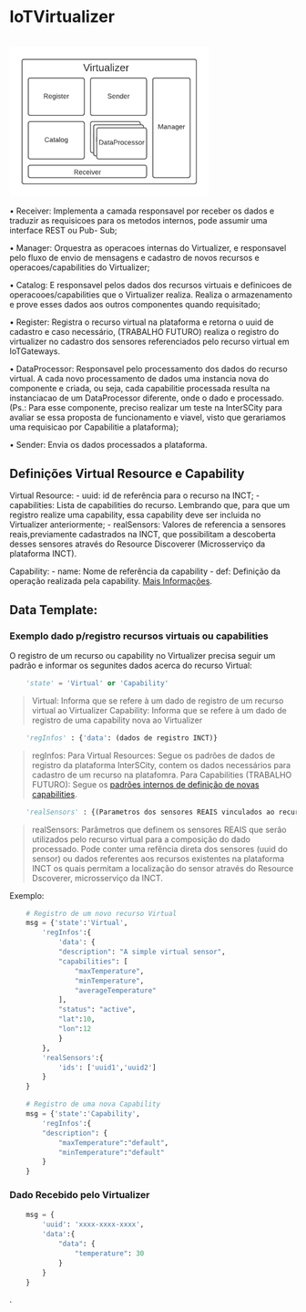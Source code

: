 # IoTVirtualizer

<br>
<img src="Virtualizer.png" width="350">
<br>

• Receiver: Implementa a camada responsavel por receber os dados e traduzir as
requisicoes para os metodos internos, pode assumir uma interface REST ou Pub-
Sub;

• Manager: Orquestra as operacoes internas do Virtualizer, e responsavel pelo
fluxo de envio de mensagens e cadastro de novos recursos e operacoes/capabilities
do Virtualizer;

• Catalog: E responsavel pelos dados dos recursos virtuais e definicoes de
operacooes/capabilities que o Virtualizer realiza. Realiza o armazenamento e prove
esses dados aos outros componentes quando requisitado;

• Register: Registra o recurso virtual na plataforma e retorna o uuid de cadastro e caso necessário, (TRABALHO FUTURO) realiza o registro do virtualizer no cadastro dos sensores referenciados pelo recurso virtual em IoTGateways.

• DataProcessor: Responsavel pelo processamento dos dados do recurso virtual. A
cada novo processamento de dados uma instancia nova do componente e criada,
ou seja, cada capabilitie processada resulta na instanciacao de um DataProcessor
diferente, onde o dado e processado. (Ps.: Para esse componente, preciso realizar
um teste na InterSCity para avaliar se essa proposta de funcionamento e viavel,
visto que gerariamos uma requisicao por Capabilitie a plataforma);

• Sender: Envia os dados processados a plataforma.

## Definições Virtual Resource e Capability

Virtual Resource:
	- uuid: id de referência para o recurso na INCT;
	- capabilities: Lista de capabilities do recurso. Lembrando que, para que um registro realize uma capability, essa capability deve ser incluida no Virtualizer anteriormente;
	- realSensors: Valores de referencia a sensores reais,previamente cadastrados na INCT, que possibilitam a descoberta desses sensores através do Resource Discoverer (Microsserviço da plataforma INCT).

Capability:
	- name: Nome de referência da capability
	- def: Definição da operação realizada pela capability. [Mais Informações](defCapability.md).



## Data Template: 

### Exemplo dado p/registro recursos virtuais ou capabilities

O registro de um recurso ou capability no Virtualizer precisa seguir um padrão e informar os segunites dados acerca do recurso Virtual:


```python
	'state' = 'Virtual' or 'Capability' 
```

> Virtual: Informa que se refere à um dado de registro de um recurso virtual ao Virtualizer
> Capability: Informa que se refere à um dado de registro de uma capability nova ao Virtualizer


```python
	'regInfos' : {'data': (dados de registro INCT)}
```

> regInfos: 
>Para Virtual Resources: Segue os padrões de dados de registro da plataforma InterSCity, contem os dados necessários para cadastro de um recurso na platafomra.
> Para Capabilities (TRABALHO FUTURO): Segue os [padrões internos de definição de novas capabilities](defCapability.md).


```python
	'realSensors' : {(Parametros dos sensores REAIS vinculados ao recurso virtual)} 
```

> realSensors: Parâmetros que definem os sensores REAIS que serão utilizados pelo recurso virtual para a composição do dado processado. Pode conter uma refência direta dos sensores (uuid do sensor) ou dados referentes aos recursos existentes na plataforma INCT os quais permitam a localização do sensor através do Resource Dscoverer, microsserviço da INCT.

Exemplo:

```python
	# Registro de um novo recurso Virtual
	msg = {'state':'Virtual',
		'regInfos':{
			'data': {
			"description": "A simple virtual sensor",
			"capabilities": [
				"maxTemperature",
				"minTemperature",
				"averageTemperature"
			],
			"status": "active",
			"lat":10,
			"lon":12
			}
		},
		'realSensors':{
			'ids': ['uuid1','uuid2']
		}
	}
```
```python
	# Registro de uma nova Capability
	msg = {'state':'Capability',
		'regInfos':{
		"description": {
			"maxTemperature":"default",
			"minTemperature":"default"
		}
	}
```

### Dado Recebido pelo Virtualizer
```python
	msg = {
		'uuid': 'xxxx-xxxx-xxxx',
		'data':{
			"data": {
				"temperature": 30
			}
		}
	}
```
.